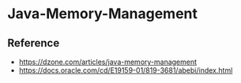 # Java-Memory-Management

## Reference 

- https://dzone.com/articles/java-memory-management
- https://docs.oracle.com/cd/E19159-01/819-3681/abebi/index.html

